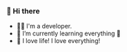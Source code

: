 ### 👋 Hi there
- 👨‍💻 I'm a developer.
- 🌱 I’m currently learning everything 🤣
- 💞️ I love life! I love everything!